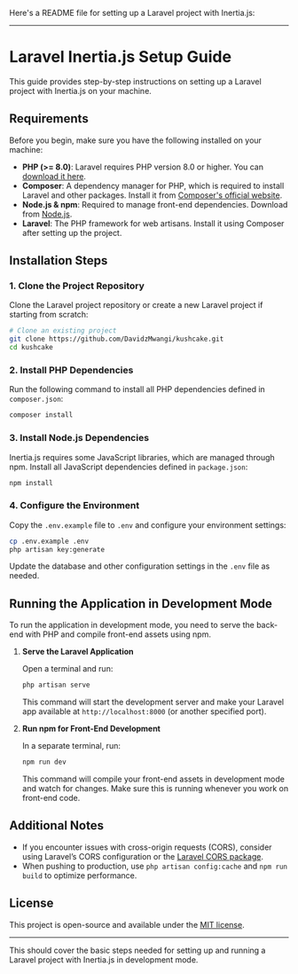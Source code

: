 Here's a README file for setting up a Laravel project with Inertia.js:

---

# Laravel Inertia.js Setup Guide

This guide provides step-by-step instructions on setting up a Laravel project with Inertia.js on your machine.

## Requirements

Before you begin, make sure you have the following installed on your machine:

- **PHP (>= 8.0)**: Laravel requires PHP version 8.0 or higher. You can [download it here](https://www.php.net/downloads).
- **Composer**: A dependency manager for PHP, which is required to install Laravel and other packages. Install it from [Composer's official website](https://getcomposer.org/).
- **Node.js & npm**: Required to manage front-end dependencies. Download from [Node.js](https://nodejs.org/).
- **Laravel**: The PHP framework for web artisans. Install it using Composer after setting up the project.

## Installation Steps

### 1. Clone the Project Repository

Clone the Laravel project repository or create a new Laravel project if starting from scratch:

```bash
# Clone an existing project
git clone https://github.com/DavidzMwangi/kushcake.git
cd kushcake
```


### 2. Install PHP Dependencies

Run the following command to install all PHP dependencies defined in `composer.json`:

```bash
composer install
```

### 3. Install Node.js Dependencies

Inertia.js requires some JavaScript libraries, which are managed through npm. Install all JavaScript dependencies defined in `package.json`:

```bash
npm install
```

### 4. Configure the Environment

Copy the `.env.example` file to `.env` and configure your environment settings:

```bash
cp .env.example .env
php artisan key:generate
```

Update the database and other configuration settings in the `.env` file as needed.


## Running the Application in Development Mode

To run the application in development mode, you need to serve the back-end with PHP and compile front-end assets using npm.

1. **Serve the Laravel Application**

   Open a terminal and run:

   ```bash
   php artisan serve
   ```

   This command will start the development server and make your Laravel app available at `http://localhost:8000` (or another specified port).

2. **Run npm for Front-End Development**

   In a separate terminal, run:

   ```bash
   npm run dev
   ```

   This command will compile your front-end assets in development mode and watch for changes. Make sure this is running whenever you work on front-end code.

## Additional Notes

- If you encounter issues with cross-origin requests (CORS), consider using Laravel’s CORS configuration or the [Laravel CORS package](https://github.com/fruitcake/laravel-cors).
- When pushing to production, use `php artisan config:cache` and `npm run build` to optimize performance.

## License

This project is open-source and available under the [MIT license](https://opensource.org/licenses/MIT).

---

This should cover the basic steps needed for setting up and running a Laravel project with Inertia.js in development mode.
